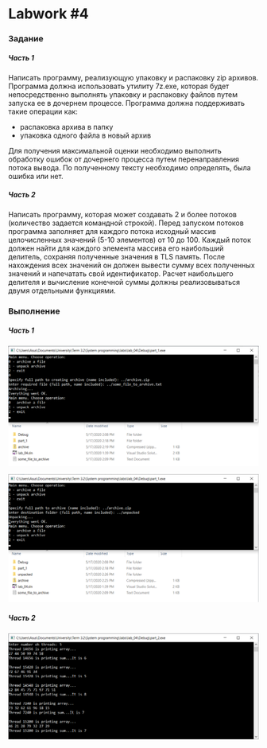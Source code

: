 # Labwork #4
### Задание
##### Часть 1
Написать программу, реализующую упаковку и распаковку zip архивов. Программа 
должна использовать утилиту 7z.exe, которая будет непосредственно выполнять упаковку
и распаковку файлов путем запуска ее в дочернем процессе. Программа должна
поддерживать такие операции как:
* распаковка архива в папку
* упаковка одного файла в новый архив

Для получения максимальной оценки необходимо выполнить обработку ошибок от
дочернего процесса путем перенаправления потока вывода. По полученному тексту
необходимо определять, была ошибка или нет.

##### Часть 2
Написать программу, которая может создавать 2 и более потоков (количество задается
командной строкой). Перед запуском потоков программа заполняет для каждого потока
исходный массив целочисленных значений (5-10 элементов) от 10 до 100. Каждый поток
должен найти для каждого элемента массива его наибольший делитель, сохраняя
полученные значения в TLS память. После нахождения всех значений он должен вывести
сумму всех полученных значений и напечатать свой идентификатор. Расчет наибольшего
делителя и вычисление конечной суммы должны реализовываться двумя отдельными
функциями.

### Выполнение
##### Часть 1
![Screenshot 1](https://raw.githubusercontent.com/ivan-kolesnik/sp-lab-04/assets/part_1/demo_1.png)

![Screenshot 2](https://raw.githubusercontent.com/ivan-kolesnik/sp-lab-04/assets/part_1/demo_2.png)

##### Часть 2
![Screenshot 1](https://raw.githubusercontent.com/ivan-kolesnik/sp-lab-04/assets/part_2/demo_1.png)
